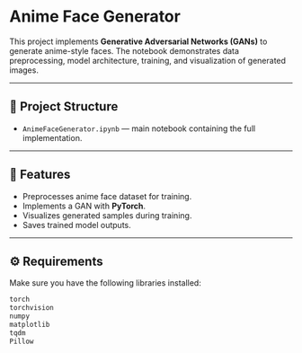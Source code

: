 # Anime Face Generator

This project implements **Generative Adversarial Networks (GANs)** to generate anime-style faces. The notebook demonstrates data preprocessing, model architecture, training, and visualization of generated images.

---

## 📂 Project Structure
- `AnimeFaceGenerator.ipynb` — main notebook containing the full implementation.

---

## 🚀 Features
- Preprocesses anime face dataset for training.
- Implements a GAN with **PyTorch**.
- Visualizes generated samples during training.
- Saves trained model outputs.

---

## ⚙️ Requirements
Make sure you have the following libraries installed:

```bash
torch
torchvision
numpy
matplotlib
tqdm
Pillow
